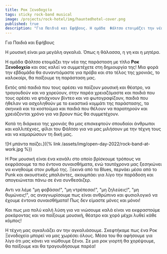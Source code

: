 ```yaml
---
title: Ροκ Ξενοδοχείο
tags: sticky rock-band musical
image: /projects/rock-hotel/img/hauntedhotel-cover.png
published: true
description: "Για Παιδιά και Εφήβους. Η ομάδα  Φάλτσο ετοιμάζει την νέα της παράσταση  με τίτλο **Ροκ Ξενοδοχείο**  και σας καλεί να συμμετέχετε  στη δημιουργία  της! Μια φορά την εβδομάδα θα συναντιόμαστε  για πρόβα και στο τέλος  της χρονιάς,  το καλοκαίρι,  θα παίξουμε τη παράσταση μας."
---
```


Για Παιδιά και Εφήβους 

Η μουσική είναι μια μεγάλη αγκαλιά.
Όπως η θάλασσα, η γη και η μητέρα. 

Η ομάδα  Φάλτσο ετοιμάζει την νέα της παράσταση  με τίτλο **Ροκ Ξενοδοχείο**  και σας καλεί να συμμετέχετε  στη δημιουργία  της! Μια φορά την εβδομάδα θα συναντιόμαστε  για πρόβα και στο τέλος  της χρονιάς,  το καλοκαίρι,  θα παίξουμε τη παράσταση μας.

Εκτός από παιδιά  που τους αρέσει  να παίζουν μουσική  και θέατρο, να τραγουδούν  και να χορεύουν, στην παρέα  χρειαζόμαστε  και παιδιά  που τους αρέσει να φτιάχνουν βίντεο  και να φωτογραφίζουν, παιδιά  που ήθελαν  να ασχοληθούν  με το εικαστικό  κομμάτι  της παράστασης,  τα σκηνικά  και τα κοστούμια και παιδιά που θέλουν να παρατηρούν  και χρειάζονται  χρόνο  για να βρουν  πώς  θα συμμετέχουν. 

Κατά τη διάρκεια  της χρονιάς  θα μας επισκεφτούν σπουδαίοι  άνθρωποι  και καλλιτέχνες,  φίλοι  του Φάλτσο  για να μας μιλήσουν με την τέχνη τους και να καμαρώσουν τη δική μας.

![Η μπάντα παίζει.]({% link /assets/img/open-day-2022/rock-band-at-work.jpg %})

Η Ροκ μουσική  είναι  ένα κανάλι στο οποίο  βρίσκουμε  τρόπους να  εκφράσουμε τα πιο έντονα συναισθήματα, ενώ ταυτόχρονα μας ξεσηκώνει να κινηθούμε  στον  ρυθμό της. Ξεκινά από τα Blues, περνάει μέσα από το Punk και ακουστικές μπαλάντες, ακουμπάει για λίγο την παράδοση και απογειώνεται πάνω σε ένα συνθεσάιζερ.

Αντι να λέμε "μη φοβάσαι!", "μη ντρέπεσαι!", "μη ζηλεύεις!", "μη θυμώνεις!", ας αναγνωρίσουμε πως είναι ανθρώπινο  και φυσιολογικό  να έχουμε  έντονα   συναισθήματα! Πως δεν είμαστε  μόνες  και μόνοι!

Και πως μια πολύ καλή λύση για να νιώσουμε  καλά είναι  να εκφραστούμε ροκάροντας  και να παίξουμε μουσική, θέατρο και χορό μέχρι λυθεί κάθε κόμπος!

Η τέχνη μας αγκαλιάζει αν την αγκαλιάσουμε. Σκεφτήκαμε πως ένα Ροκ Ξενοδοχείο  μπορεί  να μας χωρέσει όλους. Μέσα  του θα αφήσουμε  για λίγο  ότι μας κάνει  να νιώθουμε  ξένοι. Σε μια  ροκ γιορτή  θα χορέψουμε, θα παίξουμε  και θα τραγουδήσουμε παρέα!
